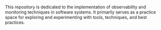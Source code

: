 This repository is dedicated to the implementation of observability and monitoring techniques in software systems. It primarily serves as a practice space for exploring and experimenting with tools, techniques, and best practices.

